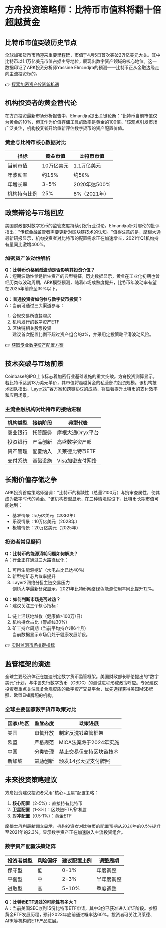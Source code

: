 # 方舟投资策略师：比特币市值料将翻十倍 超越黄金

## 比特币市值突破历史节点
全球加密货币市场迎来重要里程碑，市值于4月5日首次突破2万亿美元大关。其中比特币以1.1万亿美元市值占据主导地位，展现出数字资产领域的核心地位。这一数据印证了ARK投资分析师Yassine Elmandjra的预测——比特币正从金融边缘走向主流投资标的。

👉 [探索加密资产投资新机遇](https://bit.ly/okx_welcome)

## 机构投资者的黄金替代论
在方舟投资最新市场分析报告中，Elmandjra提出关键论断："比特币当前市值仅为黄金的10%，但其作为价值存储工具的效率是黄金的100倍。"该观点引发市场广泛关注，机构投资者开始重新评估数字货币的资产配置价值。

### 黄金与比特币核心数据对比
| 指标          | 黄金市值       | 比特币市值     |
|---------------|----------------|----------------|
| 当前市值      | 10万亿美元     | 1.1万亿美元    |
| 年波动率      | 约15%          | 约50%          |
| 年增长率      | 3-5%           | 2020年达500%   |
| 机构持有比例  | 25%            | 8%（2021年）   |

## 政策辩论与市场回应
美国财政部对数字货币的监管态度持续引发行业讨论。Elmandjra针对耶伦的批评指出："传统金融监管者需要更新对区块链技术的认知。"值得注意的是，摩根大通最新研报显示，机构投资者对比特币的配置需求正在加速增长，2021年Q1机构持有量同比激增400%。

### 加密资产波动性解析
**Q：比特币价格剧烈波动是否影响其投资价值？**  
A：短期波动性恰是新生资产的典型特征。历史数据显示，黄金在工业化初期也曾经历类似波动周期。ARK模型预测，随着市场成熟度提升，比特币年波动率有望在2025年前降至30%以下。

**Q：普通投资者如何参与数字货币投资？**  
A：当前可通过三大渠道参与：  
1. 合规交易所直接购买  
2. 机构发行的数字资产ETF  
3. 区块链相关股票投资  
建议首次配置比例不超过资产组合的3%，并采用定投策略平滑波动风险。

👉 [获取专业数字资产配置方案](https://bit.ly/okx_welcome)

## 技术突破与市场前景
Coinbase的IPO上市标志着加密行业基础设施的重大突破。方舟投资测算显示，若比特币达到13万美元单价，其市值将超越黄金的私营部门投资规模。该机构技术团队指出，Layer2扩容方案和跨链协议的成熟，将显著提升比特币的支付效率和应用场景。

### 主流金融机构对比特币的接纳进程
| 机构类型   | 接纳阶段        | 典型代表         |
|------------|-----------------|------------------|
| 商业银行   | 托管服务        | 摩根大通Onyx平台 |
| 投资银行   | 产品创新        | 高盛数字资产部   |
| 资产管理   | 配置纳入        | 贝莱德比特币ETF  |
| 支付系统   | 基础设施        | Visa加密支付网络 |

## 长期价值存储之争
ARK投资首席策略师强调："比特币的稀缺性（总量2100万）与抗审查属性，使其成为数字时代的黄金。"该机构模型显示，在三种情境假设下，比特币长期市值可能达到：  
- 基准情景：5万亿美元（2030年）  
- 乐观情景：10万亿美元（2028年）  
- 极端情景：20万亿美元（2025年）

### 投资者常见疑问
**Q：比特币的能源消耗问题如何解决？**  
A：行业正在通过三大路径优化：  
1. 可再生能源挖矿（水电占比已达40%）  
2. 新型挖矿芯片效率提升  
3. Layer2网络分担主链交易压力  
剑桥大学最新研究显示，2021年比特币网络绿色能源使用率同比提升12%。

**Q：如何判断市场是否过热？**  
A：建议关注三个核心指标：  
1. 链上活跃地址数（健康值>100万/日）  
2. 机构持仓占比（警戒线30%）  
3. 矿工持仓周期（当前平均持仓超6个月）  
当前数据显示市场仍处于健康发展阶段。

👉 [实时监测市场关键指标](https://bit.ly/okx_welcome)

## 监管框架的演进
全球主要经济体正在加速制定数字货币监管框架。美国财政部长耶伦提出的"数字美元"计划，与中国央行数字货币（CBDC）的测试进程形成政策呼应。专家建议投资者重点关注具备合规资质的数字资产交易平台，优先选择获得美国MSB牌照、欧盟EMI牌照的机构。

### 全球主要国家数字货币政策对比
| 国家/地区 | 监管态度     | 政策进展                 |
|-----------|--------------|--------------------------|
| 美国      | 审慎开放     | 制定反洗钱监管框架       |
| 欧盟      | 严格规范     | MiCA法案将于2024年实施   |
| 中国      | 分类管理     | 禁止交易但支持区块链技术 |
| 新加坡    | 鼓励创新     | 颁发14张大型支付牌照     |

## 未来投资策略建议
方舟投资建议投资者采用"核心+卫星"配置策略：  
1. **核心配置**（2-5%）：直接持有比特币  
2. **卫星配置**（1-3%）：区块链ETF/矿机股  
3. **对冲配置**（0.5-1%）：黄金ETF  

摩根士丹利最新调查显示，机构投资者对比特币的配置预期从2020年的0.5%提升至2021年的2.3%，显示数字资产正在加速融入主流投资组合。

### 数字资产配置决策矩阵
| 投资者类型 | 风险偏好 | 建议配置比例 | 调整周期   |
|------------|----------|--------------|------------|
| 保守型     | 低       | 0-1%         | 年度调整   |
| 平衡型     | 中       | 2-3%         | 半年度调整 |
| 进取型     | 高       | 5-10%        | 季度调整   |

**Q：比特币ETF通过的可能性有多大？**  
A：当前美国SEC收到15份比特币ETF申请，其中3份已获准进入听证阶段。参照黄金ETF发展历程，预计2023年底前通过概率达60%。投资者可关注贝莱德、ARK等机构的ETF产品进展。
